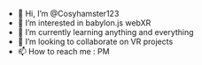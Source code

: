 - 👋 Hi, I’m @Cosyhamster123
- 👀 I’m interested in babylon.js webXR
- 🌱 I’m currently learning anything and everything
- 💞️ I’m looking to collaborate on VR projects
- 📫 How to reach me : PM

<!---
Cosyhamster123/Cosyhamster123 is a ✨ special ✨ repository because its `README.md` (this file) appears on your GitHub profile.
You can click the Preview link to take a look at your changes.
--->
